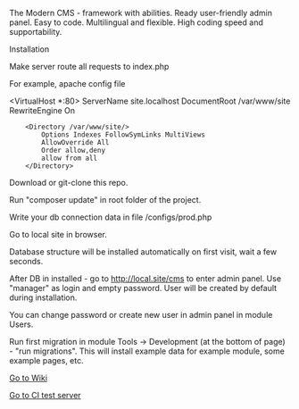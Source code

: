 The Modern CMS - framework with abilities.
Ready user-friendly admin panel.
Easy to code. Multilingual and flexible.
High coding speed and supportability.


Installation


Make server route all requests to index.php

For example, apache config file

<VirtualHost *:80>
        ServerName site.localhost
        DocumentRoot /var/www/site
        RewriteEngine On

        <Directory /var/www/site/>
            Options Indexes FollowSymLinks MultiViews
            AllowOverride All
            Order allow,deny
            allow from all
        </Directory>
</VirtualHost>

Download or git-clone this repo.

Run "composer update" in root folder of the project.

Write your db connection data in file /configs/prod.php

Go to local site in browser.

Database structure will be installed automatically on first visit, wait a few seconds.

After DB in installed - go to http://local.site/cms to enter admin panel. Use "manager" as login and empty password. User will be created by default during installation.

You can change password or create new user in admin panel in module Users.

Run first migration in module Tools -> Development (at the bottom of page) - "run migrations". This will install example data for example module, some example pages, etc.

[Go to Wiki](http://tmcms.eu/)

[Go to CI test server](http://phpci.devp.eu/build-status/view/1)

